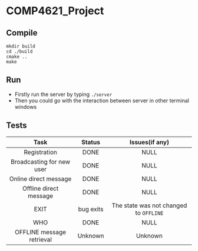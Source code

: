 # COMP4621_Project

## Compile
```
mkdir build
cd ./build
cmake ..
make
```

## Run
- Firstly run the server by typing `./server`
- Then you could go with the interaction between server in other terminal windows

## Tests
| Task | Status | Issues(if any)|
| :---: | :---: | :---: |
| Registration| DONE| NULL|
| Broadcasting for new user| DONE| NULL|
| Online direct message| DONE| NULL|
| Offline direct message| DONE| NULL|
| EXIT| bug exits| The state was not changed to `OFFLINE`|
| WHO| DONE| NULL|
| OFFLINE message retrieval| Unknown| Unknown|